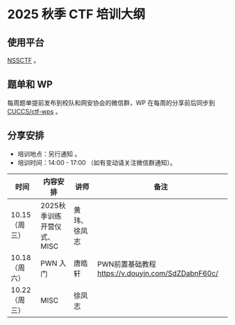 # 2025 秋季 CTF 培训大纲

## 使用平台

[NSSCTF](https://www.nssctf.cn/) 。


## 题单和 WP

每周题单提前发布到校队和网安协会的微信群，WP 在每周的分享前后同步到 [CUCCS/ctf-wps](https://github.com/CUCCS/ctf-wps) 。


## 分享安排

- 培训地点：另行通知 。
- 培训时间：14:00 - 17:00 （如有变动请关注微信群通知）。

| 时间          | 内容安排                   | 讲师         | 备注      |
| ----          | ----                      | ----         | ----     |
| 10.15（周三） | 2025秋季训练开营仪式、MISC  | 黄玮、徐凤志 |    |
| 10.18（周六） | PWN 入门                   | 唐皓轩       | PWN前置基础教程 https://v.douyin.com/SdZDabnF60c/  |
| 10.22（周三） | MISC                       | 徐凤志       | |

